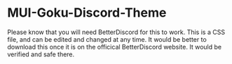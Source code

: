 # MUI-Goku-Discord-Theme
Please know that you will need BetterDiscord for this to work.
This is a CSS file, and can be edited and changed at any time.
It would be better to download this once it is on the officical BetterDiscord website.
It would be verified and safe there.
